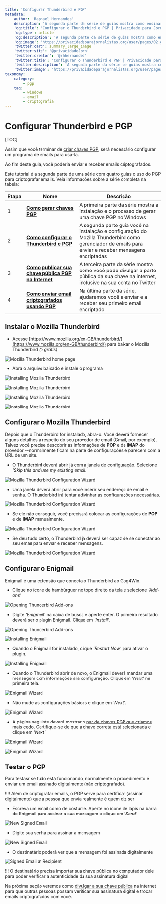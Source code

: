 ```yaml
---
title: 'Configurar Thunderbird e PGP'
metadata:
    author: 'Raphael Hernandes'
    description: 'A segunda parte da série de guias mostra como ensinar e configurar o Mozilla Thunderbird para enviar e receber emails criptografados'
    'og:title': 'Configurar o Thunderbird e PGP | Privacidade para Jornalistas'
    'og:type': article
    'og:description': 'A segunda parte da série de guias mostra como ensinar e configurar o Mozilla Thunderbird para enviar e receber emails criptografados'
    'og:image': 'https://privacidadeparajornalistas.org/user/pages/02.guias/04.configurar-thunderbird-pgp/thunderbird-signed-2.png'
    'twitter:card': summary_large_image
    'twitter:site': '@privacidadeJorn'
    'twitter:creator': '@rhhernandes'
    'twitter:title': 'Configurar o Thunderbird e PGP | Privacidade para Jornalistas'
    'twitter:description': 'A segunda parte da série de guias mostra como ensinar e configurar o Mozilla Thunderbird para enviar e receber emails criptografados'
    'twitter:image': 'https://privacidadeparajornalistas.org/user/pages/02.guias/04.configurar-thunderbird-pgp/thunderbird-signed-2.png'
taxonomy:
    category:
        - pgp
    tag:
        - windows
        - email
        - criptografia
---
```


# Configurar Thunderbird e PGP

[TOC]

Assim que você terminar de [criar chaves PGP](../criar-chaves-pgp-windows), será necessário configurar um programa de emails para usá-la. 

Ao fim deste guia, você poderia enviar e receber emails criptografados.

Este tutorial é a segunda parte de uma série com quatro guias o uso do PGP para criptografar emails. Veja informações sobre a série completa na tabela:

| Etapa | Nome | Descrição |
| ---- | --------------- | ----------- |
| 1 | [**Como gerar chaves PGP**](../criar-chaves-pgp-windows) | A primeira parte da série mostra a instalação e o processo de gerar uma chave PGP no Windows |
| 2 | [**Como configurar o Thunderbird e PGP**](../configurar-thunderbird-pgp) |  A segunda parte guia você na instalação e configuração do Mozilla Thunderbird como gerenciador de emails para enviar e receber mensagens encriptadas |
| 3 | [**Como publicar sua chave pública PGP na Internet**](../divulgar-chave-publica-PGP) | A terceira parte da série mostra como você pode divulgar a parte pública da sua chave na internet, inclusive na sua conta  no Twitter |
| 4 | [**Como enviar email criptografados usando PGP**](../enviar-emails-criptografados-com-PGP) | Na última parte da série, ajudaremos você a enviar e a receber seu primeiro email encriptado |

## Instalar o Mozilla Thunderbird

* Acesse [https://www.mozilla.org/en-GB/thunderbird/](https://www.mozilla.org/en-GB/thunderbird/) para baixar o Mozilla Thunderbird _(é grátis)_

![Mozilla Thunderbird home page](thunderbird-home.png?lightbox=1024&cropResize=600,600)

* Abra o arquivo baixado e instale o programa

![Installing Mozilla Thunderbird](thunderbird-install-1.png?lightbox=1024&cropResize=600,600)

![Installing Mozilla Thunderbird](thunderbird-install-2.png?lightbox=1024&cropResize=600,600)

![Installing Mozilla Thunderbird](thunderbird-install-2.png?lightbox=1024&cropResize=600,600)

![Installing Mozilla Thunderbird](thunderbird-install-2.png?lightbox=1024&cropResize=600,600)

## Configurar o Mozilla Thunderbird

Depois que o Thunderbird for instalado, abra-o. Você deverá fornecer alguns detalhes a respeito do seu provedor de email (Gmail, por exemplo). Talvez você precise descobrir as informações de **POP** e de **IMAP** do provedor --normalmente ficam na parte de configurações e parecem com a URL de um site. 

* O Thunderbird deverá abrir já com a janela de configuração. Selecione _'Skip this and use my existing email_.

![Mozilla Thunderbird Configuration Wizard](thunderbird-configure-1.png?lightbox=1024&cropResize=600,600)

* Uma janela deverá abrir para você inserir seu endereço de email e senha. O Thunderbird irá tentar adivinhar as configurações necessárias.

![Mozilla Thunderbird Configuration Wizard](thunderbird-configure-a.png?lightbox=1024&cropResize=600,600)

* Se ele não conseguir, você precisará colocar as configurações de **POP** e de **IMAP** manualmente.

![Mozilla Thunderbird Configuration Wizard](thunderbird-configure-2.png?lightbox=1024&cropResize=600,600)

* Se deu tudo certo, o Thunderbird já deverá ser capaz de se conectar ao seu email para enviar e receber mensagens.

![Mozilla Thunderbird Configuration Wizard](thunderbird-configure-3.png?lightbox=1024&cropResize=600,600)

## Configurar o Enigmail

Enigmail é uma extensão que conecta o Thunderbird ao Gpg4Win.

* Clique no ícone de hambúrguer no topo direito da tela e selecione _'Add-ons'_

![Opening Thunderbird Add-ons](enigmail-configure-1.png?lightbox=1024&cropResize=600,600)

* Digite _'Enigmail'_ na caixa de busca e aperte enter. O primeiro resultado deverá ser o plugin Enigmail. Clique em _'Install'_.

![Opening Thunderbird Add-ons](enigmail-configure-2.png?lightbox=1024&cropResize=600,600)

![Installing Enigmail](enigmail-configure-3.png?lightbox=1024&cropResize=600,600)

* Quando o Enigmail for instalado, clique _'Restart Now'_ para ativar o plugin.

![Installing Enigmail](enigmail-configure-4.png?lightbox=1024&cropResize=600,600)

* Quando o Thunderbird abrir de novo, o Enigmail deverá mandar uma mensagem com informações ara configuração. Clique em _'Next'_ na primeira tela.

![Enigmail Wizard](enigmail-wizard-1.png?lightbox=1024&cropResize=600,600)

* Não mude as configurações básicas e clique em _'Next'_.

![Enigmail Wizard](enigmail-wizard-2.png?lightbox=1024&cropResize=600,600)

* A página seguinte deverá mostrar o [par de chaves PGP que criamos](../criar-chaves-pgp-windows) mais cedo. Certifique-se de que a chave correta está selecionada e clique em _'Next'_

![Enigmail Wizard](enigmail-wizard-3.png?lightbox=1024&cropResize=600,600)

![Enigmail Wizard](enigmail-wizard-4.png?lightbox=1024&cropResize=600,600)

## Testar o PGP

Para testasr se tudo está funcionando, normalmente o procedimento é enviar um email assinado digitalmente (não criptografado).

!!!! Além de criptografar emails, o PGP serve para certificar (assinar digitalmente) que a pessoa que envia realmente é quem diz ser

* Escreva um email como de costume. Aperte no ícone de lápis na barra do Enigmail para assinar a sua mensagem e clique em _'Send'_

![New Signed Email](thunderbird-signed-1.png?lightbox=1024&cropResize=600,600)

* Digite sua senha para assinar a mensagem

![New Signed Email](thunderbird-signed-2.png?lightbox=1024&cropResize=600,600)

* O destinatário poderá ver que a mensagem foi assinada digitalmente

![Signed Email at Recipient](thunderbird-signed-3.png?lightbox=1024&cropResize=600,600)

!!! O destinatário precisa importar sua chave pública no computador dele para poder verificar a autenticidade da sua assinatura digital

Na próxima seção veremos como [divulgar a sua chave pública](../divulgar-chave-publica-PGP) na internet para que outras pessoas possam verificar sua assinatura digital e trocar emails criptografados com você.